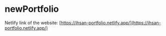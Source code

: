 # newPortfolio
Netlify link of the website:
[https://ihsan-portfolio.netlify.app/](https://ihsan-portfolio.netlify.app/) 
